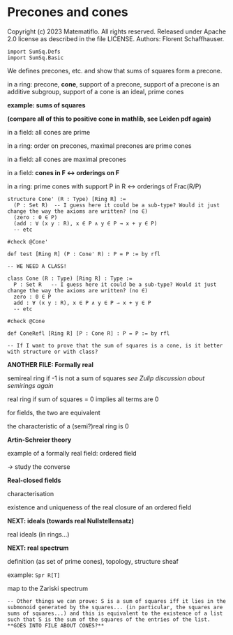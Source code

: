 # Precones and cones

Copyright (c) 2023 Matematiflo. All rights reserved.
Released under Apache 2.0 license as described in the file LICENSE.
Authors: Florent Schaffhauser.

```lean
import SumSq.Defs
import SumSq.Basic
```

We defines precones, etc. and show that sums of squares form a precone.

in a ring: precone, **cone**, support of a precone, support of a precone is an additive subgroup, support of a cone is an ideal, prime cones

**example: sums of squares**

**(compare all of this to positive cone in mathlib, see Leiden pdf again)**

in a field: all cones are prime

in a ring: order on precones, maximal precones are prime cones

in a field: all cones are maximal precones

in a field: **cones in F ↔ orderings on F**

in a ring: prime cones with support P in R ↔ orderings of Frac(R/P)

```lean
structure Cone' (R : Type) [Ring R] :=
  (P : Set R)  -- I guess here it could be a sub-type? Would it just change the way the axioms are written? (no ∈)
  (zero : 0 ∈ P)
  (add : ∀ (x y : R), x ∈ P ∧ y ∈ P → x + y ∈ P)
  -- etc

#check @Cone'

def test [Ring R] (P : Cone' R) : P = P := by rfl

-- WE NEED A CLASS!

class Cone (R : Type) [Ring R] : Type :=
  P : Set R   -- I guess here it could be a sub-type? Would it just change the way the axioms are written? (no ∈)
  zero : 0 ∈ P
  add : ∀ (x y : R), x ∈ P ∧ y ∈ P → x + y ∈ P
  -- etc

#check @Cone

def ConeRefl [Ring R] [P : Cone R] : P = P := by rfl

-- If I want to prove that the sum of squares is a cone, is it better with structure or with class?
```

**ANOTHER FILE: Formally real**

semireal ring if -1 is not a sum of squares *see Zulip discussion about semirings again*

real ring if sum of squares = 0 implies all terms are 0

for fields, the two are equivalent


the characteristic of a (semi?)real ring is 0

**Artin-Schreier theory**

example of a formally real field: ordered field

-> study the converse

**Real-closed fields**

characterisation

existence and uniqueness of the real closure of an ordered field

**NEXT: ideals (towards real Nullstellensatz)**

real ideals (in rings...)

**NEXT: real spectrum**

definition (as set of prime cones), topology, structure sheaf

example: `Spr R[T]`

map to the Zariski spectrum

```lean
-- Other things we can prove: S is a sum of squares iff it lies in the submonoid generated by the squares... (in particular, the squares are sums of squares...) and this is equivalent to the existence of a list such that S is the sum of the squares of the entries of the list. **GOES INTO FILE ABOUT CONES?**
```

